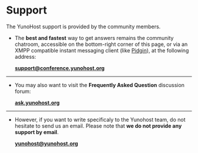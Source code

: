 # Support

The YunoHost support is provided by the community members.

* The **best and fastest** way to get answers remains the community chatroom, accessible on the bottom-right corner of this page, or via an XMPP compatible instant messaging client (like [Pidgin](https://pidgin.im/)), at the following address:

    **[support@conference.yunohost.org](xmpp:support@conference.yunohost.org?join)**

---

* You may also want to visit the **Frequently Asked Question** discussion forum:

    **[ask.yunohost.org](https://ask.yunohost.org/)**

---

* However, if you want to write specificaly to the Yunohost team, do not hesitate to send us an email. Please note that **we do not provide any support by email**.

    **[yunohost@yunohost.org](mailto:yunohost@yunohost.org)**



<script type="text/javascript">
    $(".actions").css('opacity', 0);
    jQuery.ajaxSetup({cache: false});
    jQuery.getScript('https://'+ location.host +'/mini/javascripts/mini.js', function() {
        HOST_BOSH = 'https://'+ location.host +'/http-bind/';
        JappixMini.launch({
            connection: {
              domain: 'anonymous.yunohost.org'
            },

            application: {
              network: {
                autoconnect: false
              },

              interface: {
                showpane: true,
                animate: true
              },

              groupchat: {
                open: ['support@conference.yunohost.org']
              }
            }
        });
    });
</script>